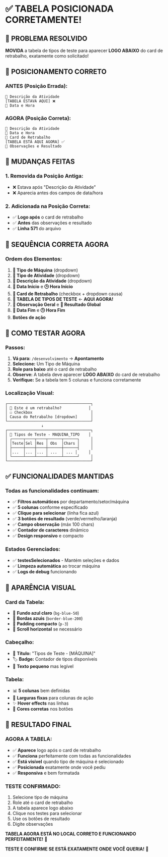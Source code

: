 # ✅ TABELA POSICIONADA CORRETAMENTE!

## 🎯 PROBLEMA RESOLVIDO

**MOVIDA** a tabela de tipos de teste para aparecer **LOGO ABAIXO** do card de retrabalho, exatamente como solicitado!

## 📍 POSICIONAMENTO CORRETO

### **ANTES (Posição Errada):**
```
📄 Descrição da Atividade
[TABELA ESTAVA AQUI] ❌
📅 Data e Hora
```

### **AGORA (Posição Correta):**
```
📄 Descrição da Atividade
📅 Data e Hora
🔄 Card de Retrabalho
[TABELA ESTÁ AQUI AGORA] ✅
💬 Observações e Resultado
```

## 🔧 MUDANÇAS FEITAS

### 1. **Removida da Posição Antiga:**
- ❌ Estava após "Descrição da Atividade"
- ❌ Aparecia antes dos campos de data/hora

### 2. **Adicionada na Posição Correta:**
- ✅ **Logo após** o card de retrabalho
- ✅ **Antes** das observações e resultado
- ✅ **Linha 571** do arquivo

## 🎯 SEQUÊNCIA CORRETA AGORA

### **Ordem dos Elementos:**
1. **🔧 Tipo de Máquina** (dropdown)
2. **📝 Tipo de Atividade** (dropdown)
3. **📄 Descrição da Atividade** (dropdown)
4. **📅 Data Início** e **🕒 Hora Início**
5. **🔄 Card de Retrabalho** (checkbox + dropdown causa)
6. **🧪 TABELA DE TIPOS DE TESTE** ← **AQUI AGORA!**
7. **💬 Observação Geral** e **🎯 Resultado Global**
8. **📅 Data Fim** e **🕒 Hora Fim**
9. **Botões de ação**

## 🧪 COMO TESTAR AGORA

### **Passos:**
1. **Vá para:** `/desenvolvimento` → **Apontamento**
2. **Selecione:** Um Tipo de Máquina
3. **Role para baixo** até o card de retrabalho
4. **Observe:** A tabela deve aparecer **LOGO ABAIXO** do card de retrabalho
5. **Verifique:** Se a tabela tem 5 colunas e funciona corretamente

### **Localização Visual:**
```
┌─────────────────────────────────────┐
│ 🔄 Este é um retrabalho?            │
│ ☐ Checkbox                          │
│ Causa do Retrabalho [dropdown]      │
└─────────────────────────────────────┘
                ↓
┌─────────────────────────────────────┐
│ 🧪 Tipos de Teste - MAQUINA_TIPO    │
│ ┌─────┬────┬────┬──────┬──────┐     │
│ │Teste│Sel │Res │ Obs  │Chars │     │
│ ├─────┼────┼────┼──────┼──────┤     │
│ │...  │... │... │ ...  │ ... │     │
│ └─────┴────┴────┴──────┴──────┘     │
└─────────────────────────────────────┘
```

## ✅ FUNCIONALIDADES MANTIDAS

### **Todas as funcionalidades continuam:**
- ✅ **Filtros automáticos** por departamento/setor/máquina
- ✅ **5 colunas** conforme especificado
- ✅ **Clique para selecionar** (linha fica azul)
- ✅ **3 botões de resultado** (verde/vermelho/laranja)
- ✅ **Campo observação** (máx 100 chars)
- ✅ **Contador de caracteres** dinâmico
- ✅ **Design responsivo** e compacto

### **Estados Gerenciados:**
- ✅ **testesSelecionados** - Mantém seleções e dados
- ✅ **Limpeza automática** ao trocar máquina
- ✅ **Logs de debug** funcionando

## 🎨 APARÊNCIA VISUAL

### **Card da Tabela:**
- 🎨 **Fundo azul claro** (`bg-blue-50`)
- 🔲 **Bordas azuis** (`border-blue-200`)
- 📏 **Padding compacto** (`p-3`)
- 📱 **Scroll horizontal** se necessário

### **Cabeçalho:**
- 🧪 **Título:** "Tipos de Teste - [MÁQUINA]"
- 🏷️ **Badge:** Contador de tipos disponíveis
- 📝 **Texto pequeno** mas legível

### **Tabela:**
- 📊 **5 colunas** bem definidas
- 🎯 **Larguras fixas** para colunas de ação
- ✨ **Hover effects** nas linhas
- 🎨 **Cores corretas** nos botões

## 🚀 RESULTADO FINAL

### **AGORA A TABELA:**
- ✅ **Aparece** logo após o card de retrabalho
- ✅ **Funciona** perfeitamente com todas as funcionalidades
- ✅ **Está visível** quando tipo de máquina é selecionado
- ✅ **Posicionada** exatamente onde você pediu
- ✅ **Responsiva** e bem formatada

### **TESTE CONFIRMADO:**
1. Selecione tipo de máquina
2. Role até o card de retrabalho
3. A tabela aparece logo abaixo
4. Clique nos testes para selecionar
5. Use os botões de resultado
6. Digite observações

**TABELA AGORA ESTÁ NO LOCAL CORRETO E FUNCIONANDO PERFEITAMENTE!** 🎉

**TESTE E CONFIRME SE ESTÁ EXATAMENTE ONDE VOCÊ QUERIA!** 🚀
